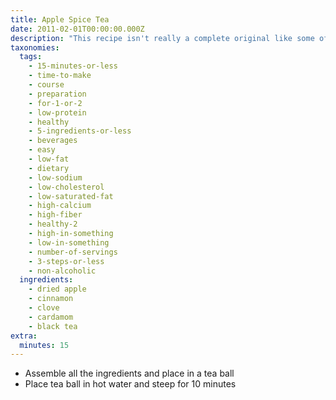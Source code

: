 ```yaml
---
title: Apple Spice Tea
date: 2011-02-01T00:00:00.000Z
description: "This recipe isn't really a complete original like some of my others since the idea of apple spice tea has been around for ages.  the particular ingredients and quantities, however, are my own doing.\r\n\r\nnote: i've listed things in teaspoons because this website won't let me list it in parts, but it's technically in a ratio, so you can make whatever quantity you want."
taxonomies:
  tags:
    - 15-minutes-or-less
    - time-to-make
    - course
    - preparation
    - for-1-or-2
    - low-protein
    - healthy
    - 5-ingredients-or-less
    - beverages
    - easy
    - low-fat
    - dietary
    - low-sodium
    - low-cholesterol
    - low-saturated-fat
    - high-calcium
    - high-fiber
    - healthy-2
    - high-in-something
    - low-in-something
    - number-of-servings
    - 3-steps-or-less
    - non-alcoholic
  ingredients:
    - dried apple
    - cinnamon
    - clove
    - cardamom
    - black tea
extra:
  minutes: 15
---
```

 - Assemble all the ingredients and place in a tea ball
 - Place tea ball in hot water and steep for 10 minutes

